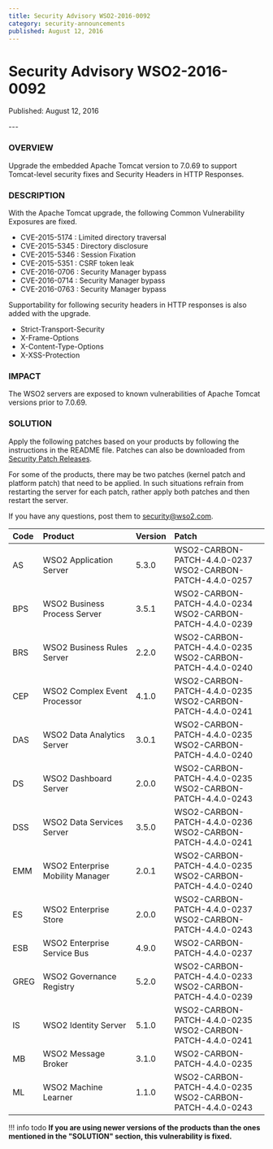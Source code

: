 ```yaml
---
title: Security Advisory WSO2-2016-0092
category: security-announcements
published: August 12, 2016
---
```


# Security Advisory WSO2-2016-0092

<p class="doc-info">Published: August 12, 2016</p>
---

### OVERVIEW
Upgrade the embedded Apache Tomcat version to 7.0.69 to support Tomcat-level security fixes and Security Headers in HTTP Responses.


### DESCRIPTION
With the Apache Tomcat upgrade, the following Common Vulnerability Exposures are fixed.

* CVE-2015-5174 : Limited directory traversal
* CVE-2015-5345 : Directory disclosure
* CVE-2015-5346 : Session Fixation
* CVE-2015-5351 : CSRF token leak
* CVE-2016-0706 : Security Manager bypass
* CVE-2016-0714 : Security Manager bypass
* CVE-2016-0763 : Security Manager bypass

Supportability for following security headers in HTTP responses is also added with the upgrade.

* Strict-Transport-Security
* X-Frame-Options
* X-Content-Type-Options
* X-XSS-Protection


### IMPACT
The WSO2 servers are exposed to known vulnerabilities of Apache Tomcat versions prior to 7.0.69.


### SOLUTION
Apply the following patches based on your products by following the instructions in the README file. Patches can also be downloaded from [Security Patch Releases](https://wso2.com/security-patch-releases/).

For some of the products, there may be two patches (kernel patch and platform patch) that need to be applied. In such situations refrain from restarting the server for each patch, rather apply both patches and then restart the server.

If you have any questions, post them to <security@wso2.com>.


| **Code** | **Product** | **Version** | **Patch** |
| :--- | :------ | :------ | :---- |
| AS   | WSO2 Application Server | 5.3.0 | WSO2-CARBON-PATCH-4.4.0-0237 <br> WSO2-CARBON-PATCH-4.4.0-0257 |
|BPS   | WSO2 Business Process Server | 3.5.1 | WSO2-CARBON-PATCH-4.4.0-0234 <br> WSO2-CARBON-PATCH-4.4.0-0239 |
| BRS  | WSO2 Business Rules Server | 2.2.0 | WSO2-CARBON-PATCH-4.4.0-0235 <br> WSO2-CARBON-PATCH-4.4.0-0240 |
| CEP  | WSO2 Complex Event Processor | 4.1.0 | WSO2-CARBON-PATCH-4.4.0-0235 <br> WSO2-CARBON-PATCH-4.4.0-0241 |
| DAS  | WSO2 Data Analytics Server | 3.0.1 | WSO2-CARBON-PATCH-4.4.0-0235 <br> WSO2-CARBON-PATCH-4.4.0-0240 |
| DS   | WSO2 Dashboard Server | 2.0.0 | WSO2-CARBON-PATCH-4.4.0-0235 <br> WSO2-CARBON-PATCH-4.4.0-0243 |
| DSS  | WSO2 Data Services Server | 3.5.0 | WSO2-CARBON-PATCH-4.4.0-0236 <br> WSO2-CARBON-PATCH-4.4.0-0241 |
| EMM  | WSO2 Enterprise Mobility Manager | 2.0.1 | WSO2-CARBON-PATCH-4.4.0-0235 <br> WSO2-CARBON-PATCH-4.4.0-0240 |
| ES   | WSO2 Enterprise Store | 2.0.0 | WSO2-CARBON-PATCH-4.4.0-0237 <br> WSO2-CARBON-PATCH-4.4.0-0243 |
| ESB  | WSO2 Enterprise Service Bus | 4.9.0 | WSO2-CARBON-PATCH-4.4.0-0237 |
| GREG | WSO2 Governance Registry | 5.2.0 | WSO2-CARBON-PATCH-4.4.0-0233 <br> WSO2-CARBON-PATCH-4.4.0-0239 |
| IS   | WSO2 Identity Server | 5.1.0 | WSO2-CARBON-PATCH-4.4.0-0235 <br> WSO2-CARBON-PATCH-4.4.0-0241 |
| MB   | WSO2 Message Broker | 3.1.0 | WSO2-CARBON-PATCH-4.4.0-0235 |
| ML   | WSO2 Machine Learner | 1.1.0 | WSO2-CARBON-PATCH-4.4.0-0235 <br> WSO2-CARBON-PATCH-4.4.0-0243 |


!!! info todo
    **If you are using newer versions of the products than the ones mentioned in the "SOLUTION" section, this vulnerability is fixed.**
